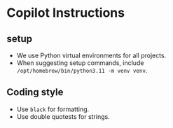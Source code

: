 # Copilot Instructions

## setup
* We use Python virtual environments for all projects. 
* When suggesting setup commands, include `/opt/homebrew/bin/python3.11 -m venv venv`.

## Coding style
* Use `black` for formatting.
* Use double quotests for strings.